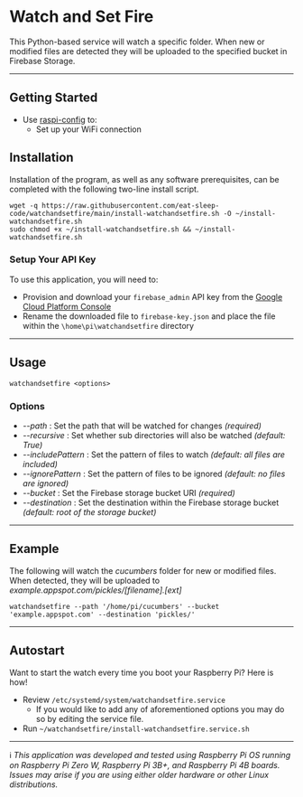 # Watch and Set Fire
This Python-based service will watch a specific folder.   When new or modified files are detected they will be uploaded to the specified bucket in Firebase Storage.

---
## Getting Started

- Use [raspi-config](https://www.raspberrypi.org/documentation/configuration/raspi-config.md) to:
  - Set up your WiFi connection

## Installation

Installation of the program, as well as any software prerequisites, can be completed with the following two-line install script.

```
wget -q https://raw.githubusercontent.com/eat-sleep-code/watchandsetfire/main/install-watchandsetfire.sh -O ~/install-watchandsetfire.sh
sudo chmod +x ~/install-watchandsetfire.sh && ~/install-watchandsetfire.sh
```

### Setup Your API Key

To use this application, you will need to:
+ Provision and download your `firebase_admin` API key from the [Google Cloud Platform Console](https://console.cloud.google.com/iam-admin/serviceaccounts)
+ Rename the downloaded file to `firebase-key.json` and place the file within the `\home\pi\watchandsetfire` directory

---

## Usage
```
watchandsetfire <options>
```

### Options

+ _--path_ : Set the path that will be watched for changes    *(required)*
+ _--recursive_ : Set whether sub directories will also be watched    *(default: True)*
+ _--includePattern_ : Set the pattern of files to watch    *(default: all files are included)*
+ _--ignorePattern_ : Set the pattern of files to be ignored    *(default: no files are ignored)*
+ _--bucket_ : Set the Firebase storage bucket URI    *(required)*
+ _--destination_ : Set the destination within the Firebase storage bucket     *(default: root of the storage bucket)*

---
## Example

The following will watch the *cucumbers* folder for new or modified files.   When detected, they will be uploaded to *example.appspot.com/pickles/[filename].[ext]*
```
watchandsetfire --path '/home/pi/cucumbers' --bucket 'example.appspot.com' --destination 'pickles/'
```
---

## Autostart
Want to start the watch every time you boot your Raspberry Pi?  Here is how!

* Review `/etc/systemd/system/watchandsetfire.service`
   * If you would like to add any of aforementioned options you may do so by editing the service file.
* Run `~/watchandsetfire/install-watchandsetfire.service.sh`

---

:information_source: *This application was developed and tested using Raspberry Pi OS running on Raspberry Pi Zero W, Raspberry Pi 3B+, and Raspberry Pi 4B boards.   Issues may arise if you are using either older hardware or other Linux distributions.*
